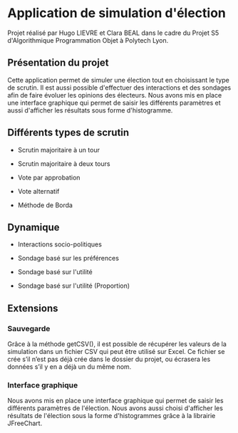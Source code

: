 # Application de simulation d'élection

Projet réalisé par Hugo LIEVRE et Clara BEAL dans le cadre du Projet S5 d'Algorithmique Programmation Objet à Polytech Lyon.

## Présentation du projet

Cette application permet de simuler une élection tout en choisissant le type de scrutin. Il est aussi possible d'effectuer des interactions et des sondages afin de faire évoluer les opinions des électeurs. Nous avons mis en place une interface graphique qui permet de saisir les différents paramètres et aussi d'afficher les résultats sous forme d'histogramme.

## Différents types de scrutin

- Scrutin majoritaire à un tour

- Scrutin majoritaire à deux tours

- Vote par approbation

- Vote alternatif

- Méthode de Borda

## Dynamique

- Interactions socio-politiques

- Sondage basé sur les préférences

- Sondage basé sur l'utilité 

- Sondage basé sur l'utilité (Proportion)

## Extensions

### Sauvegarde

Grâce à la méthode getCSV(), il est possible de récupérer les valeurs de la simulation dans un fichier CSV qui peut être utilisé sur Excel. Ce fichier se crée s’il n’est pas déjà crée dans le dossier du projet, ou écrasera les données s’il y en a déjà un du même nom.

### Interface graphique

Nous avons mis en place une interface graphique qui permet de saisir les différents paramètres de l'élection. Nous avons aussi choisi d'afficher les résultats de l'élection sous la forme d'histogrammes grâce à la librairie JFreeChart.